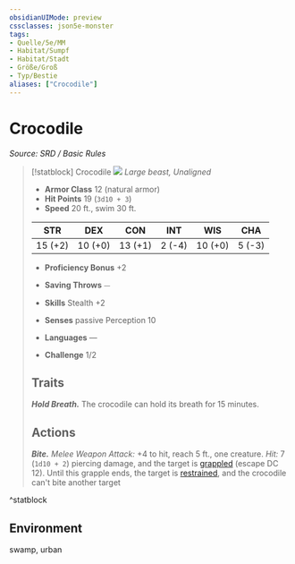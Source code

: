 ```yaml
---
obsidianUIMode: preview
cssclasses: json5e-monster
tags:
- Quelle/5e/MM
- Habitat/Sumpf
- Habitat/Stadt
- Größe/Groß
- Typ/Bestie
aliases: ["Crocodile"]
---
```

# Crocodile
*Source: SRD / Basic Rules*  

> [!statblock] Crocodile
> ![](compendium/bestiary/beast/token/crocodile.png#token)
> *Large beast, Unaligned*
> 
> - **Armor Class** 12  (natural armor)
> - **Hit Points** 19 (`3d10 + 3`)
> - **Speed** 20 ft., swim 30 ft.
> 
> |STR|DEX|CON|INT|WIS|CHA|
> |:---:|:---:|:---:|:---:|:---:|:---:|
> |15 (+2)|10 (+0)|13 (+1)| 2 (-4)|10 (+0)| 5 (-3)|
> 
> - **Proficiency Bonus** +2
> - **Saving Throws** ⏤
> - **Skills** Stealth +2
> - **Senses** passive Perception 10
> 
> - **Languages** —
> - **Challenge** 1/2
> 
> ## Traits
> 
> ***Hold Breath.*** The crocodile can hold its breath for 15 minutes.
> 
> ## Actions
> 
> ***Bite.*** *Melee Weapon Attack:* +4 to hit, reach 5 ft., one creature. *Hit:* 7 (`1d10 + 2`) piercing damage, and the target is [grappled](rules/conditions.md#grappled) (escape DC 12). Until this grapple ends, the target is [restrained](rules/conditions.md#restrained), and the crocodile can't bite another target

^statblock

## Environment

swamp, urban